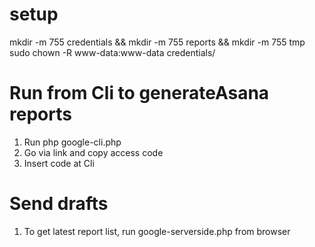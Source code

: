 # setup
mkdir -m 755 credentials && mkdir -m 755 reports && mkdir -m 755 tmp
sudo chown -R www-data:www-data credentials/

# Run from Cli to generateAsana reports

1. Run php google-cli.php
2. Go via link and copy access code
3. Insert code at Cli

# Send drafts
1. To get latest report list, run google-serverside.php from browser
